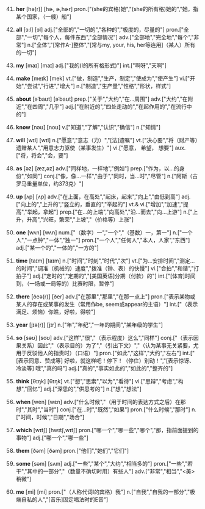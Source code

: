 41. **her**
[hə(r)]  [hɚ, ɚ,hɚr]
pron.["(she的宾格)她","(she的所有格)她的","她，指某个国家，（一艘）船"]  

42. **all**
[ɔ:l]  [ɔl]
adj.["全部的","一切的","各种的","极度的，尽量的"]  pron.["全部","一切","每个人，每件东西","全部情况"]  adv.["全部地","完全地","每个","非常"]  n.["全体","[常作A-]整体","[常与my, your, his, her等连用]（某人）所有的一切"]  

43. **my**
[maɪ]  [maɪ]
adj.["我的(I的所有格形式)"]  int.["啊呀","天啊"]  

44. **make**
[meɪk]  [mek]
vt.["做，制造","生产，制定","使成为","使产生"]  vi.["开始","尝试","行进","增大"]  n.["制造","生产量","性格","形状，样式"]  

45. **about**
[əˈbaʊt]  [əˈbaʊt]
prep.["关于","大约","在…周围"]  adv.["大约","在附近","在四周","几乎"]  adj.["在附近的","四处走动的","在起作用的","在流行中的"]  

46. **know**
[nəʊ]  [noʊ]
v.["知道","了解","认识","确信"]  n.["知情"]  

47. **will**
[wɪl]  [wɪl]
n.["愿意","意志（力）","[法]遗嘱"]  vt.["决心要","将（财产等）遗赠某人","用意志力驱使（某事发生）"]  vi.["愿意， 希望， 想要"]  aux.["将，将会","会，要"]  

48. **as**
[əz]  [æz,əz]
adv.["同样地，一样地","例如"]  prep.["作为，以…的身份","如同"]  conj.["像，像…一样","由于","同时，当…时","尽管"]  n.["阿斯（古罗马重量单位，约373克）"]  

49. **up**
[ʌp]  [ʌp]
adv.["在上面，在高处","起床，起来","向上","由低到高"]  adj.["向上的","上升的","竖立的，垂直的","举起的"]  vt.& vi.["增加","加速","提高","举起，拿起"]  prep.["在…的上端","向高处","沿…而去","向…上游"]  n.["上升，升高","兴旺，繁荣","上坡","（价格等）上涨"]  

50. **one**
[wʌn]  [wʌn]
num.["（数字）一","一个","（基数）一，第一"]  n.["一个人","一点钟","一体","独一"]  pron.["一个人","任何人","本人，人家","东西"]  adj.["某一个的","一体的","一方的"]  

51. **time**
[taɪm]  [taɪm]
n.["时间","时刻","时代","次"]  vt.["为…安排时间","测定…的时间","调准（机械的）速度","拨准（钟、表）的快慢"]  vi.["合拍","和谐","打拍子"]  adj.["定时的","定期的","[美国英语]分期（付款）的"]  int.["[体育]时间到，（一场或一局等的）比赛时限，暂停"]  

52. **there**
[ðeə(r)]  [ðer]
adv.["在那里","那里","在那一点上"]  pron.["表示某物或某人的存在或某事的发生（常用作be, seem或appear的主语）"]  int.["（表示满足、烦恼）你瞧，好啦，得啦"]  

53. **year**
[jɪə(r)]  [jɪr]
n.["年","年纪","一年的期间","某年级的学生"]  

54. **so**
[səʊ]  [soʊ]
adv.["这样","很","（表示程度）这么","同样"]  conj.["（表示因果关系）因此","（表示目的）为了","（引出下文）","（认为某事无关紧要，尤用于反驳他人的指责时）（口语）"]  pron.["如此","这样","大约","左右"]  int.["[表示同意、赞成等] 好啦，就这样吧！停下！（停住）别动！","[表示惊讶、冷淡等] 哦","真的吗"]  adj.["真的","事实如此的","如此的","整齐的"]  

55. **think**
[θɪŋk]  [θɪŋk]
vt.["想","思索","以为","看待"]  vi.["思辩","考虑","构想","回忆"]  adj.["深思的","供思考的"]  n.["想","想法"]  

56. **when**
[wen]  [wɛn]
adv.["什么时候","（用于时间的表达方式之后）在那时","其时","当时"]  conj.["在…时","既然","如果"]  pron.["什么时候","那时"]  n.["时间，时候","日期","场合"]  

57. **which**
[wɪtʃ]  [hwɪtʃ,wɪtʃ]
pron.["哪一个","哪一些","哪个","那，指前面提到的事物"]  adj.["哪一个","哪一些"]  

58. **them**
[ðəm]  [ðəm]
pron.["他们","她们","它们"]  

59. **some**
[səm]  [sʌm]
adj.["一些","某个","大约","相当多的"]  pron.["一些","若干","其中的一部分","（数量不确切时用）有些人"]  adv.["非常","相当","<美>稍微"]  

60. **me**
[mi]  [mi]
pron.["（人称代词I的宾格）我"]  n.["自我","自我的一部分","极端自私的人","[音乐]固定唱法时的E音"]  

